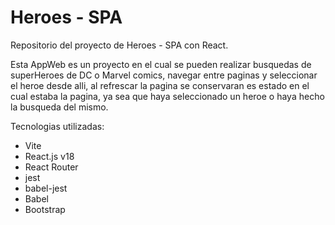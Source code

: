 # Heroes - SPA 
Repositorio del proyecto de Heroes - SPA con React.

Esta AppWeb es un proyecto en el cual se pueden realizar busquedas de superHeroes de DC o Marvel comics, navegar entre paginas y seleccionar el heroe desde alli, al refrescar la pagina se conservaran es estado en el cual estaba la pagina, ya sea que haya seleccionado un heroe o haya hecho la busqueda del mismo.

Tecnologias utilizadas:

- Vite
- React.js v18
- React Router
- jest
- babel-jest
- Babel
- Bootstrap